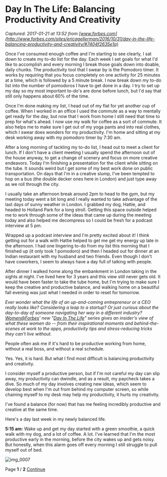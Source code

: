 # Day In The Life: Balancing Productivity And Creativity

_Captured: 2017-01-21 at 13:52 from [www.forbes.com](http://www.forbes.com/sites/ericagellerman/2016/10/31/day-in-the-life-balancing-productivity-and-creativity/#7404f2635e1a)_

Once I've consumed enough coffee and I'm starting to see clearly, I sat down to create my to-do list for the day. Each week I set goals for what I'd like to accomplish and every morning I break those goals down into doable, daily chunks. The productivity tool that I swear by is the Pomodoro timer. It works by requiring that you focus completely on one activity for 25 minutes at a time, which is followed by a 5 minute break. I now break down my to-do list into the number of pomodoros I have to get done in a day. I try to set up my day so my most important to-do's are done before lunch, but I'd say that still only happens about 60% of the time.

Once I'm done making my list, I head out of my flat for yet another cup of coffee. When I worked in an office I used the commute as a way to mentally get ready for the day, but now that I work from home I still need that time to prep for what's ahead. I now use my walk for coffee as a sort of commute. It also helps me to make sure I get out of my yoga pants and into real clothes, which I swear does wonders for my productivity. I'm home and sitting at my desk working away with my pomodoro timer by 7:30 am.

After a long morning of tackling my to-do list, I head out to meet a client for lunch. If I don't have a client meeting I usually spend the afternoon out of the house anyway, to get a change of scenery and focus on more creative endeavors. Today I'm finishing a presentation for the client while sitting on the tube. It sounds weird but I get some of my best work done on public transportation. On days that I'm in a creative slump, I've been tempted to hop on a bus (the double decker ones here in London) and just type away as we roll through the city.

I usually take an afternoon break around 2pm to head to the gym, but my meeting today went a bit long and I really wanted to take advantage of the last days of sunny weather in London. I grabbed my dog, Hattie, and headed to Holland Park for a long stroll. Getting this space outside helped me to work through some of the ideas that came up during the meeting today and also helped me decompress so I could be fresh for a podcast interview at 5 pm.

Wrapped up a podcast interview and I'm pretty excited about it! I think getting out for a walk with Hattie helped to get me get my energy up late in the afternoon. I had one lingering to-do from my list this morning that I finished up (it only took 1 pomodoro) and then I headed out for dinner at an Indian restaurant with my husband and two friends. Even though I don't have coworkers, I seem to always have a day full of talking with people.

After dinner I walked home along the embankment in London taking in the sights at night. I've lived here for 3 years and this view still never gets old. It would have been faster to take the tube home, but I'm trying to make sure I keep the creative and productive balance, and walking home on a beautiful fall evening was just what I needed in order to reset for tomorrow.

  


_Ever wonder what the life of an up-and-coming entrepreneur or a CEO really looks like? Considering a leap to a startup? Or just curious about the day-to-day of someone navigating her way in a different industry? [Women@Forbes](http://www.forbes.com/women-at-forbes/)' new "[Day In The Life](http://www.forbes.com/day-in-life/#7c3a8fda3680)" series gives an insider's view of what these women do -- from their inspirational moments and behind-the-scenes at work to the apps, productivity tips and stress-reducing tricks they can't live without._

People often ask me if it's hard to be productive working from home, without a real boss, and without a real schedule.

Yes. Yes, it is hard. But what I find most difficult is balancing productivity and creativity.

I consider myself a productive person, but if I'm not careful my day can slip away, my productivity can dwindle, and as a result, my paycheck takes a dive. So much of my day involves creating new ideas, which seem to develop best when I'm out from behind my computer screen, so while chaining myself to my desk may help my productivity, it hurts my creativity.

I've found a balance (for now) that has me feeling incredibly productive and creative at the same time.

Here's a day last week in my newly balanced life.

**5:15 am:** Wake up and get my day started with a green smoothie, a quick walk with my dog, and a lot of coffee. A lot. I've learned that I'm the most productive early in the morning, before the city wakes up and gets noisy. But honestly, when this alarm goes off every morning I still struggle to pull myself out of bed.

![img_0007](http://blogs-images.forbes.com/ericagellerman/files/2016/10/IMG_0007-1200x911.jpg?width=960)

Page **1** / **2** [Continue ](http://www.forbes.com/sites/ericagellerman/2016/10/31/day-in-the-life-balancing-productivity-and-creativity/2/)
